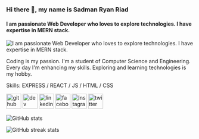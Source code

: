 ### Hi there 👋, my name is Sadman Ryan Riad
#### I am passionate Web Developer who loves to explore technologies. I have expertise in MERN stack.
![I am passionate Web Developer who loves to explore technologies. I have expertise in MERN stack.](https://arturssmirnovs.github.io/github-profile-readme-generator/images/banner.png)

Coding is my passion. I'm a student of Computer Science and Engineering. Every day I'm enhancing my skills. Exploring and learning technologies is my hobby.

Skills: EXPRESS / REACT / JS / HTML / CSS



[<img src='https://cdn.jsdelivr.net/npm/simple-icons@3.0.1/icons/github.svg' alt='github' height='40'>](https://github.com/sadmanryanriad)  [<img src='https://cdn.jsdelivr.net/npm/simple-icons@3.0.1/icons/dev-dot-to.svg' alt='dev' height='40'>](https://dev.to/sadmanryanriad)  [<img src='https://cdn.jsdelivr.net/npm/simple-icons@3.0.1/icons/linkedin.svg' alt='linkedin' height='40'>](https://www.linkedin.com/in/sadmanryanriad/)  [<img src='https://cdn.jsdelivr.net/npm/simple-icons@3.0.1/icons/facebook.svg' alt='facebook' height='40'>](https://www.facebook.com/ryan.riad.9)  [<img src='https://cdn.jsdelivr.net/npm/simple-icons@3.0.1/icons/instagram.svg' alt='instagram' height='40'>](https://www.instagram.com/sadmanryanriad/)  [<img src='https://cdn.jsdelivr.net/npm/simple-icons@3.0.1/icons/twitter.svg' alt='twitter' height='40'>](https://twitter.com/sadmanryanriad)  

![GitHub stats](https://github-readme-stats.vercel.app/api?username=sadmanryanriad&show_icons=true)  

![GitHub streak stats](https://streak-stats.demolab.com/?user=sadmanryanriad)  

